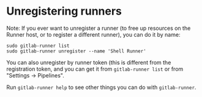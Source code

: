 # Unregistering runners

Note: If you ever want to unregister a runner (to free up resources on the Runner host, or to register a different runner),
you can do it by name:

```
sudo gitlab-runner list
sudo gitlab-runner unregister --name 'Shell Runner'
```

You can also unregister by runner token (this is different from the
registration token, and you can get it from `gitlab-runner list` or from
"Settings -> Pipelines".

Run `gitlab-runner help` to see other things you can do with `gitlab-runner`.
